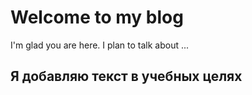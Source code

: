 # Welcome to my blog

I'm glad you are here. I plan to talk about ...
<h2>Я добавляю текст в учебных целях<h2>
